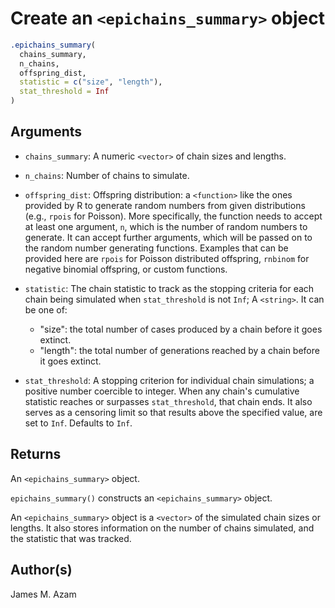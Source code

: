 # Create an `<epichains_summary>` object

```r
.epichains_summary(
  chains_summary,
  n_chains,
  offspring_dist,
  statistic = c("size", "length"),
  stat_threshold = Inf
)
```

## Arguments

- `chains_summary`: A numeric `<vector>` of chain sizes and lengths.
- `n_chains`: Number of chains to simulate.
- `offspring_dist`: Offspring distribution: a `<function>` like the ones provided by R to generate random numbers from given distributions (e.g., `rpois` for Poisson). More specifically, the function needs to accept at least one argument, `n`, which is the number of random numbers to generate. It can accept further arguments, which will be passed on to the random number generating functions. Examples that can be provided here are `rpois` for Poisson distributed offspring, `rnbinom` for negative binomial offspring, or custom functions.
- `statistic`: The chain statistic to track as the stopping criteria for each chain being simulated when `stat_threshold` is not `Inf`; A `<string>`. It can be one of:
    
     * "size": the total number of cases produced by a chain before it goes extinct.
     * "length": the total number of generations reached by a chain before it goes extinct.
- `stat_threshold`: A stopping criterion for individual chain simulations; a positive number coercible to integer. When any chain's cumulative statistic reaches or surpasses `stat_threshold`, that chain ends. It also serves as a censoring limit so that results above the specified value, are set to `Inf`. Defaults to `Inf`.

## Returns

An `<epichains_summary>` object.

`epichains_summary()` constructs an `<epichains_summary>` object.

An `<epichains_summary>` object is a `<vector>` of the simulated chain sizes or lengths. It also stores information on the number of chains simulated, and the statistic that was tracked.

## Author(s)

James M. Azam
